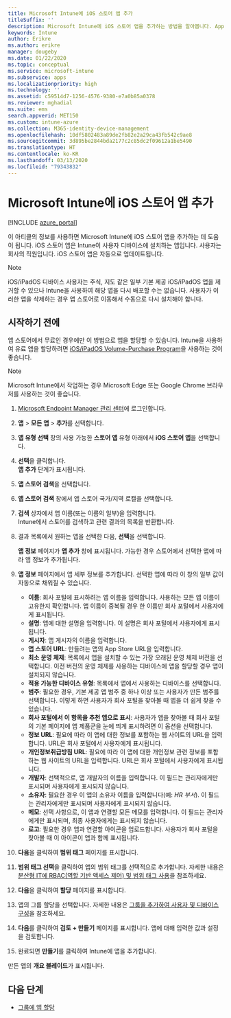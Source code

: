 ```yaml
---
title: Microsoft Intune에 iOS 스토어 앱 추가
titleSuffix: ''
description: Microsoft Intune에 iOS 스토어 앱을 추가하는 방법을 알아봅니다. App Store에서 무료로 제공되는 앱은 이 방법을 사용하여 할당할 수 있습니다.
keywords: Intune
author: Erikre
ms.author: erikre
manager: dougeby
ms.date: 01/22/2020
ms.topic: conceptual
ms.service: microsoft-intune
ms.subservice: apps
ms.localizationpriority: high
ms.technology: ''
ms.assetid: c59514d7-1256-4576-9380-e7a0b85a0378
ms.reviewer: mghadial
ms.suite: ems
search.appverid: MET150
ms.custom: intune-azure
ms.collection: M365-identity-device-management
ms.openlocfilehash: 10df5802483a89de2fb82e2a29ca43fb542c9ae8
ms.sourcegitcommit: 3d895be2844bda2177c2c85dc2f09612a1be5490
ms.translationtype: HT
ms.contentlocale: ko-KR
ms.lasthandoff: 03/13/2020
ms.locfileid: "79343832"
---
```

# <a name="add-ios-store-apps-to-microsoft-intune"></a>Microsoft Intune에 iOS 스토어 앱 추가

[!INCLUDE [azure_portal](../includes/azure_portal.md)]

이 아티클의 정보를 사용하면 Microsoft Intune에 iOS 스토어 앱을 추가하는 데 도움이 됩니다. iOS 스토어 앱은 Intune이 사용자 디바이스에 설치하는 앱입니다. 사용자는 회사의 직원입니다. iOS 스토어 앱은 자동으로 업데이트됩니다.

>[!NOTE]
>iOS/iPadOS 디바이스 사용자는 주식, 지도 같은 일부 기본 제공 iOS/iPadOS 앱을 제거할 수 있으나 Intune을 사용하여 해당 앱을 다시 배포할 수는 없습니다. 사용자가 이러한 앱을 삭제하는 경우 앱 스토어로 이동해서 수동으로 다시 설치해야 합니다.

## <a name="before-you-start"></a>시작하기 전에

앱 스토어에서 무료인 경우에만 이 방법으로 앱을 할당할 수 있습니다. Intune을 사용하여 유료 앱을 할당하려면 [iOS/iPadOS Volume-Purchase Program](vpp-apps-ios.md)을 사용하는 것이 좋습니다.

>[!NOTE]
>Microsoft Intune에서 작업하는 경우 Microsoft Edge 또는 Google Chrome 브라우저를 사용하는 것이 좋습니다.

1. [Microsoft Endpoint Manager 관리 센터](https://go.microsoft.com/fwlink/?linkid=2109431)에 로그인합니다.
2. **앱** > **모든 앱** > **추가**를 선택합니다.
3. **앱 유형 선택** 창의 사용 가능한 **스토어 앱** 유형 아래에서 **iOS 스토어 앱**을 선택합니다.
4. **선택**을 클릭합니다.<br>
   **앱 추가** 단계가 표시됩니다.
5. **앱 스토어 검색**을 선택합니다.
6. **앱 스토어 검색** 창에서 앱 스토어 국가/지역 로캘을 선택합니다.
7. **검색** 상자에서 앱 이름(또는 이름의 일부)을 입력합니다.  
    Intune에서 스토어를 검색하고 관련 결과의 목록을 반환합니다.
8. 결과 목록에서 원하는 앱을 선택한 다음, **선택**을 선택합니다.<br>

   **앱 정보** 페이지가 **앱 추가** 창에 표시됩니다. 가능한 경우 스토어에서 선택한 앱에 따라 앱 정보가 추가됩니다.

9. **앱 정보** 페이지에서 앱 세부 정보를 추가합니다. 선택한 앱에 따라 이 창의 일부 값이 자동으로 채워질 수 있습니다.
    - **이름**: 회사 포털에 표시하려는 앱 이름을 입력합니다. 사용하는 모든 앱 이름이 고유한지 확인합니다. 앱 이름이 중복될 경우 한 이름만 회사 포털에서 사용자에게 표시됩니다.
    - **설명**: 앱에 대한 설명을 입력합니다. 이 설명은 회사 포털에서 사용자에게 표시됩니다.
    - **게시자**: 앱 게시자의 이름을 입력합니다.
    - **앱 스토어 URL**: 만들려는 앱의 App Store URL을 입력합니다.
    - **최소 운영 체제**: 목록에서 앱을 설치할 수 있는 가장 오래된 운영 체제 버전을 선택합니다. 이전 버전의 운영 체제를 사용하는 디바이스에 앱을 할당할 경우 앱이 설치되지 않습니다.
    - **적용 가능한 디바이스 유형**: 목록에서 앱에서 사용하는 디바이스를 선택합니다.
    - **범주**: 필요한 경우, 기본 제공 앱 범주 중 하나 이상 또는 사용자가 만든 범주를 선택합니다. 이렇게 하면 사용자가 회사 포털을 찾아볼 때 앱을 더 쉽게 찾을 수 있습니다.
    - **회사 포털에서 이 항목을 추천 앱으로 표시**: 사용자가 앱을 찾아볼 때 회사 포털의 기본 페이지에 앱 제품군을 눈에 띄게 표시하려면 이 옵션을 선택합니다.
    - **정보 URL**: 필요에 따라 이 앱에 대한 정보를 포함하는 웹 사이트의 URL을 입력합니다. URL은 회사 포털에서 사용자에게 표시됩니다.
    - **개인정보취급방침 URL**: 필요에 따라 이 앱에 대한 개인정보 관련 정보를 포함하는 웹 사이트의 URL을 입력합니다. URL은 회사 포털에서 사용자에게 표시됩니다.
    - **개발자**: 선택적으로, 앱 개발자의 이름을 입력합니다. 이 필드는 관리자에게만 표시되며 사용자에게 표시되지 않습니다.
    - **소유자**: 필요한 경우 이 앱의 소유자 이름을 입력합니다(예: *HR 부서*). 이 필드는 관리자에게만 표시되며 사용자에게 표시되지 않습니다.
    - **메모**: 선택 사항으로, 이 앱과 연결할 모든 메모를 입력합니다. 이 필드는 관리자에게만 표시되며, 최종 사용자에게는 표시되지 않습니다.
    - **로고**: 필요한 경우 앱과 연결할 아이콘을 업로드합니다. 사용자가 회사 포털을 찾아볼 때 이 아이콘이 앱과 함께 표시됩니다.
10. **다음**을 클릭하여 **범위 태그** 페이지를 표시합니다.
11. **범위 태그 선택**을 클릭하여 앱의 범위 태그를 선택적으로 추가합니다. 자세한 내용은 [분산형 IT에 RBAC(역할 기반 액세스 제어) 및 범위 태그 사용](../fundamentals/scope-tags.md)을 참조하세요.
12. **다음**을 클릭하여 **할당** 페이지를 표시합니다.
13. 앱의 그룹 할당을 선택합니다. 자세한 내용은 [그룹을 추가하여 사용자 및 디바이스 구성](../fundamentals/groups-add.md)을 참조하세요. 
14. **다음**를 클릭하여 **검토 + 만들기** 페이지를 표시합니다. 앱에 대해 입력한 값과 설정을 검토합니다.
15. 완료되면 **만들기**를 클릭하여 Intune에 앱을 추가합니다.

만든 앱의 **개요 블레이드**가 표시됩니다.

## <a name="next-steps"></a>다음 단계

- [그룹에 앱 할당](apps-deploy.md)
